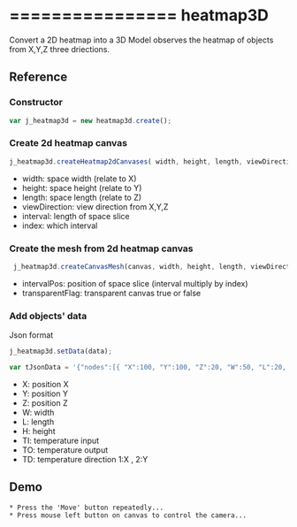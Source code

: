 ================ 
heatmap3D
================

Convert a 2D heatmap into a 3D Model observes the heatmap of objects from X,Y,Z three driections.
 
 
##  Reference

###  Constructor 
 
  ```js
  var j_heatmap3d = new heatmap3d.create();
  ```		
  
###  Create 2d heatmap canvas

  ```js
  j_heatmap3d.createHeatmap2dCanvases( width, height, length, viewDirection, interval, index)
  ```	

   * width: space  width (relate to X)
   * height: space  height (relate to Y)
   * length: space  length (relate to Z)
   * viewDirection: view direction from X,Y,Z
   * interval: length of space slice
   * index: which interval
  
###  Create the mesh from 2d heatmap canvas

  ```js
   j_heatmap3d.createCanvasMesh(canvas, width, height, length, viewDirection, intervalPos, transparentFlag);
  ```	

   * intervalPos: position of space slice (interval multiply by index)
   * transparentFlag: transparent canvas true or false
  
### Add objects' data

  Json format 

  ```js
  j_heatmap3d.setData(data);
  ```

  ```js
  var tJsonData = '{"nodes":[{ "X":100, "Y":100, "Z":20, "W":50, "L":20, "H":50, "TI":19, "TO":40, "TD":1},{ "X":100, "Y":100, "Z":60, "W":50, "L":20, "H":50, "TI":19, "TO":40, "TD":2}]}';
  ```

  * X: position X
  * Y: position Y
  * Z: position Z
  * W: width
  * L: length
  * H: height
  * TI: temperature input
  * TO: temperature output
  * TD: temperature direction 1:X , 2:Y
  
##  Demo
	
	* Press the 'Move' button repeatedly...
	* Press mouse left button on canvas to control the camera...
	

	
	


 